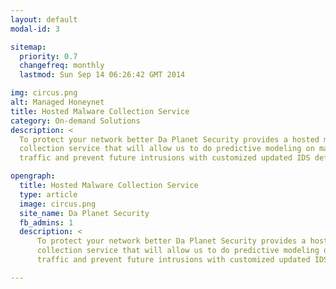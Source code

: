 ```yaml
---
layout: default
modal-id: 3

sitemap:
  priority: 0.7
  changefreq: monthly
  lastmod: Sun Sep 14 06:26:42 GMT 2014

img: circus.png
alt: Managed Honeynet
title: Hosted Malware Collection Service
category: On-demand Solutions
description: <
  To protect your network better Da Planet Security provides a hosted malware 
  collection service that will allow us to do predictive modeling on malicious
  traffic and prevent future intrusions with customized updated IDS definitions.

opengraph:
  title: Hosted Malware Collection Service
  type: article
  image: circus.png
  site_name: Da Planet Security
  fb_admins: 1
  description: <
      To protect your network better Da Planet Security provides a hosted malware 
      collection service that will allow us to do predictive modeling on malicious 
      traffic and prevent future intrusions with customized updated IDS definitions.

---
```


